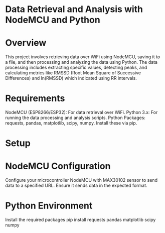 # Data Retrieval and Analysis with NodeMCU and Python
# Overview
This project involves retrieving data over WiFi using NodeMCU, saving it to a file, and then processing and analyzing the data using Python. The data processing includes extracting specific values, detecting peaks, and calculating metrics like RMSSD (Root Mean Square of Successive Differences) and ln(RMSSD) which indicated using RR intervals.

# Requirements
NodeMCU (ESP8266/ESP32): For data retrieval over WiFi.
Python 3.x: For running the data processing and analysis scripts.
Python Packages: requests, pandas, matplotlib, scipy, numpy. Install these via pip.

# Setup
# NodeMCU Configuration
Configure your microcontroller NodeMCU with MAX30102 sensor to send data to a specified URL. Ensure it sends data in the expected format.

# Python Environment
Install the required packages
pip install requests pandas matplotlib scipy numpy

